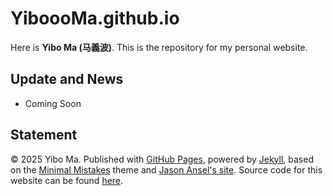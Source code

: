 # YiboooMa.github.io

Here is **Yibo Ma (马義波)**. This is the repository for my personal website.

## Update and News

- Coming Soon

## Statement

© 2025 Yibo Ma. Published with [GitHub Pages](https://pages.github.com/), powered by [Jekyll](https://jekyllrb.com/), based on the [Minimal Mistakes](https://mademistakes.com/) theme and [Jason Ansel's site](https://github.com/jansel/jansel.github.io). Source code for this website can be found [here](https://github.com/GuangLun2000/GuangLun2000.github.io).
